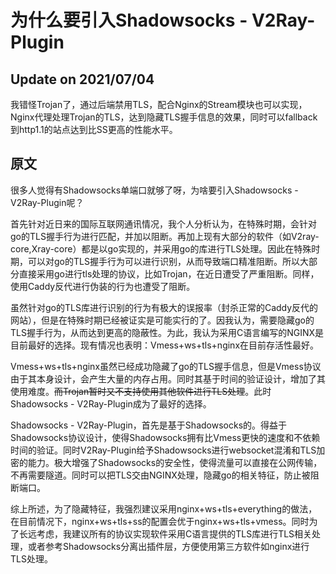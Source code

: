 # 为什么要引入Shadowsocks - V2Ray-Plugin

## Update on 2021/07/04

我错怪Trojan了，通过后端禁用TLS，配合Nginx的Stream模块也可以实现，Nginx代理处理Trojan的TLS，达到隐藏TLS握手信息的效果，同时可以fallback到http1.1的站点达到比SS更高的性能水平。

## 原文

很多人觉得有Shadowsocks单端口就够了呀，为啥要引入Shadowsocks - V2Ray-Plugin呢？

首先针对近日来的国际互联网通讯情况，我个人分析认为，在特殊时期，会针对go的TLS握手行为进行匹配，并加以阻断。再加上现有大部分的软件（如V2ray-core,Xray-core）都是以go实现的，并采用go的库进行TLS处理。因此在特殊时期，可以对go的TLS握手行为可以进行识别，从而导致端口精准阻断。所以大部分直接采用go进行tls处理的协议，比如Trojan，在近日遭受了严重阻断。同样，使用Caddy反代进行伪装的行为也遭受了阻断。

虽然针对go的TLS库进行识别的行为有极大的误报率（封杀正常的Caddy反代的网站），但是在特殊时期已经被证实是可能实行的了。因我认为，需要隐藏go的TLS握手行为，从而达到更高的隐蔽性。为此，我认为采用C语言编写的NGINX是目前最好的选择。现有情况也表明：Vmess+ws+tls+nginx在目前存活性最好。

Vmess+ws+tls+nginx虽然已经成功隐藏了go的TLS握手信息，但是Vmess协议由于其本身设计，会产生大量的内存占用。同时其基于时间的验证设计，增加了其使用难度。~~而Trojan暂时又不支持使用其他软件进行TLS处理~~。此时Shadowsocks - V2Ray-Plugin成为了最好的选择。

Shadowsocks - V2Ray-Plugin，首先是基于Shadowsocks的。得益于Shadowsocks协议设计，使得Shadowsocks拥有比Vmess更快的速度和不依赖时间的验证。同时V2Ray-Plugin给予Shadowsocks进行websocket混淆和TLS加密的能力。极大增强了Shadowsocks的安全性，使得流量可以直接在公网传输，不再需要隧道。同时可以把TLS交由NGINX处理，隐藏go的相关特征，防止被阻断端口。

综上所述，为了隐藏特征，我强烈建议采用nginx+ws+tls+everything的做法，在目前情况下，nginx+ws+tls+ss的配置会优于nginx+ws+tls+vmess。同时为了长远考虑，我建议所有的协议实现软件采用C语言提供的TLS库进行TLS相关处理，或者参考Shadowsocks分离出插件层，方便使用第三方软件如nginx进行TLS处理。

